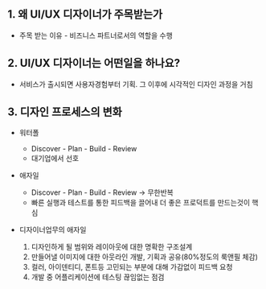 ## 1. 왜 UI/UX 디자이너가 주목받는가
* 주목 받는 이유 - 비즈니스 파트너로서의 역할을 수행

## 2. UI/UX 디자이너는 어떤일을 하나요?
* 서비스가 출시되면 사용자경험부터 기획. 그 이후에 시각적인 디자인 과정을 거침

## 3. 디자인 프로세스의 변화
* 워터폴
  * Discover - Plan - Build - Review
  * 대기업에서 선호

* 애자일
  * Discover - Plan - Build - Review -> 무한반복
  * 빠른 실행과 테스트를 통한 피드백을 끌어내 더 좋은 프로덕트를 만드는것이 핵심

* 디자이너업무의 애자일
  1. 디자인하게 될 범위와 레이아웃에 대한 명확한 구조설계
  2. 만들어낼 이미지에 대한 아웃라인 개발, 기획과 공유(80%정도의 룩앤필 체감)
  3. 컬러, 아이덴티디, 폰트등 고민되는 부분에 대해 가감없이 피드백 요청
  4. 개발 중 어플리케이션에 테스팅 끊임없는 점검
